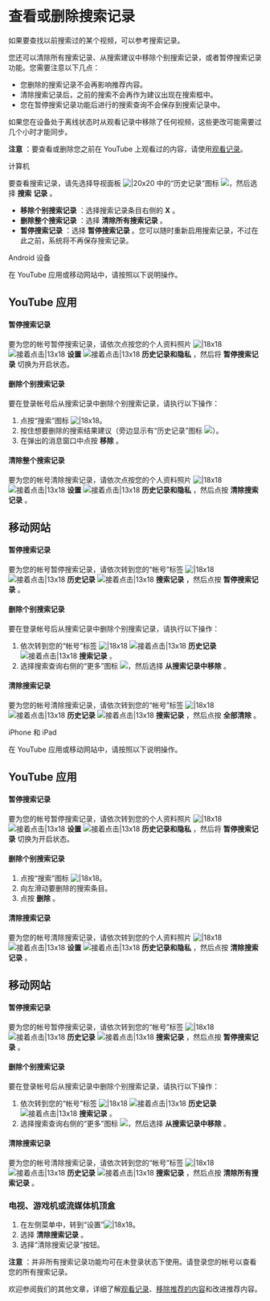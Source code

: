 # 查看或删除搜索记录

如果要查找以前搜索过的某个视频，可以参考搜索记录。

您还可以清除所有搜索记录、从搜索建议中移除个别搜索记录，或者暂停搜索记录功能。您需要注意以下几点：

* 您删除的搜索记录不会再影响推荐内容。
* 清除搜索记录后，之前的搜索不会再作为建议出现在搜索框中。
* 您在暂停搜索记录功能后进行的搜索查询不会保存到搜索记录中。

如果您在设备处于离线状态时从观看记录中移除了任何视频，这些更改可能需要过几个小时才能同步。

**注意** ：要查看或删除您之前在 YouTube 上观看过的内容，请使用[观看记录](https://support.google.com/youtube/answer/95725)。

计算机 

要查看搜索记录，请先选择导视面板 ![|20x20](https://lh3.googleusercontent.com/-l4mGLaJDIfuYjE1y_12moE5OdJXOKffXVAJwKpPG4u_4kFa59AKJxkUrqCb=w20-h20) 中的“历史记录”图标 ![](https://storage.googleapis.com/support-kms-prod/188B4853F1D8006625CC0B2DBEFB4BA366E0)，然后选择 **搜索** **记录** 。

* **移除个别搜索记录** ：选择搜索记录条目右侧的  **X** 。
* **删除整个搜索记录** ：选择 **清除所有搜索记录** 。
* **暂停搜索记录** ：选择 **暂停搜索记录** 。您可以随时重新启用搜索记录，不过在此之前，系统将不再保存搜索记录。


Android 设备


在 YouTube 应用或移动网站中，请按照以下说明操作。

## YouTube 应用

#### 暂停搜索记录

要为您的帐号暂停搜索记录，请依次点按您的个人资料照片 ![|18x18](https://lh3.googleusercontent.com/NB5qyD2bwPLSxRz3L4RkFWHtTntWnKPJ5-jUmi5tToCc3-230ToGVw1WbpGWolgh2eT4=w18-h18) ![接着点击|13x18](https://lh3.googleusercontent.com/SaY5lqCwN7kppnS546l9ys-E2sZftTTIHjBrdV-WsGPIhGjaxcEXjfgdIfW_UNG7Sw0=w13-h18 "接着点击")  **设置**  ![接着点击|13x18](https://lh3.googleusercontent.com/SaY5lqCwN7kppnS546l9ys-E2sZftTTIHjBrdV-WsGPIhGjaxcEXjfgdIfW_UNG7Sw0=w13-h18 "接着点击")  **历史记录和隐私** ，然后将 **暂停搜索记录** 切换为开启状态。

#### 删除个别搜索记录

要在登录帐号后从搜索记录中删除个别搜索记录，请执行以下操作：

1. 点按“搜索”图标 ![|18x18](https://lh3.googleusercontent.com/cU5Xm47Q-Wcwpios5f65LP2UtsKeBfNPS75EGz9pdcKl4XOeXtTTeaTb9dKTvAM=w18-h18)。
2. 按住想要删除的搜索结果建议（旁边显示有“历史记录”图标 ![](https://storage.googleapis.com/support-kms-prod/188B4853F1D8006625CC0B2DBEFB4BA366E0)）。
3. 在弹出的消息窗口中点按 **移除** 。

#### 清除整个搜索记录

要为您的帐号清除搜索记录，请依次点按您的个人资料照片 ![|18x18](https://lh3.googleusercontent.com/NB5qyD2bwPLSxRz3L4RkFWHtTntWnKPJ5-jUmi5tToCc3-230ToGVw1WbpGWolgh2eT4=w18-h18) ![接着点击|13x18](https://lh3.googleusercontent.com/SaY5lqCwN7kppnS546l9ys-E2sZftTTIHjBrdV-WsGPIhGjaxcEXjfgdIfW_UNG7Sw0=w13-h18 "接着点击")  **设置**  ![接着点击|13x18](https://lh3.googleusercontent.com/SaY5lqCwN7kppnS546l9ys-E2sZftTTIHjBrdV-WsGPIhGjaxcEXjfgdIfW_UNG7Sw0=w13-h18 "接着点击")  **历史记录和隐私** ，然后点按 **清除搜索记录** 。

## 移动网站

#### 暂停搜索记录

要为您的帐号暂停搜索记录，请依次转到您的“帐号”标签 ![|18x18](https://storage.googleapis.com/support-kms-prod/ZVowuMCpDi44bE6SDD4UqAvI16wdTlkSi2WX) ![接着点击|13x18](https://lh3.googleusercontent.com/SaY5lqCwN7kppnS546l9ys-E2sZftTTIHjBrdV-WsGPIhGjaxcEXjfgdIfW_UNG7Sw0=w13-h18 "接着点击")  **历史记录**  ![接着点击|13x18](https://lh3.googleusercontent.com/SaY5lqCwN7kppnS546l9ys-E2sZftTTIHjBrdV-WsGPIhGjaxcEXjfgdIfW_UNG7Sw0=w13-h18 "接着点击")  **搜索记录** ，然后点按 **暂停搜索记录** 。

#### 删除个别搜索记录

要在登录帐号后从搜索记录中删除个别搜索记录，请执行以下操作：

1. 依次转到您的“帐号”标签 ![|18x18](https://storage.googleapis.com/support-kms-prod/ZVowuMCpDi44bE6SDD4UqAvI16wdTlkSi2WX) ![接着点击|13x18](https://lh3.googleusercontent.com/SaY5lqCwN7kppnS546l9ys-E2sZftTTIHjBrdV-WsGPIhGjaxcEXjfgdIfW_UNG7Sw0=w13-h18 "接着点击")  **历史记录**  ![接着点击|13x18](https://lh3.googleusercontent.com/SaY5lqCwN7kppnS546l9ys-E2sZftTTIHjBrdV-WsGPIhGjaxcEXjfgdIfW_UNG7Sw0=w13-h18 "接着点击")  **搜索记录** 。
2. 选择搜索查询右侧的“更多”图标 ![](https://lh3.googleusercontent.com/e76r_RF5u4d8F2EpJfsc7taQT9fr9JvJ5yhNtWmVn-Pjr0e8Xif4LxE7mKTJuw=w18)，然后选择 **从搜索记录中移除** 。

#### 清除搜索记录

要为您的帐号清除搜索记录，请依次转到您的“帐号”标签 ![|18x18](https://storage.googleapis.com/support-kms-prod/ZVowuMCpDi44bE6SDD4UqAvI16wdTlkSi2WX) ![接着点击|13x18](https://lh3.googleusercontent.com/SaY5lqCwN7kppnS546l9ys-E2sZftTTIHjBrdV-WsGPIhGjaxcEXjfgdIfW_UNG7Sw0=w13-h18 "接着点击")  **历史记录**  ![接着点击|13x18](https://lh3.googleusercontent.com/SaY5lqCwN7kppnS546l9ys-E2sZftTTIHjBrdV-WsGPIhGjaxcEXjfgdIfW_UNG7Sw0=w13-h18 "接着点击")  **搜索记录** ，然后点按 **全部清除** 。





iPhone 和 iPad





在 YouTube 应用或移动网站中，请按照以下说明操作。

## YouTube 应用

#### 暂停搜索记录

要为您的帐号暂停搜索记录，请依次转到您的个人资料照片 ![|18x18](https://lh3.googleusercontent.com/NB5qyD2bwPLSxRz3L4RkFWHtTntWnKPJ5-jUmi5tToCc3-230ToGVw1WbpGWolgh2eT4=w18-h18) ![接着点击|13x18](https://lh3.googleusercontent.com/SaY5lqCwN7kppnS546l9ys-E2sZftTTIHjBrdV-WsGPIhGjaxcEXjfgdIfW_UNG7Sw0=w13-h18 "接着点击")  **设置**  ![接着点击|13x18](https://lh3.googleusercontent.com/SaY5lqCwN7kppnS546l9ys-E2sZftTTIHjBrdV-WsGPIhGjaxcEXjfgdIfW_UNG7Sw0=w13-h18 "接着点击")  **历史记录和隐私** ，然后将 **暂停搜索记录** 切换为开启状态。

#### 删除个别搜索记录

1. 点按“搜索”图标 ![|18x18](https://lh3.googleusercontent.com/cU5Xm47Q-Wcwpios5f65LP2UtsKeBfNPS75EGz9pdcKl4XOeXtTTeaTb9dKTvAM=w18-h18)。
2. 向左滑动要删除的搜索条目。
3. 点按 **删除** 。

#### 清除搜索记录

要为您的帐号清除搜索记录，请依次转到您的个人资料照片 ![|18x18](https://lh3.googleusercontent.com/NB5qyD2bwPLSxRz3L4RkFWHtTntWnKPJ5-jUmi5tToCc3-230ToGVw1WbpGWolgh2eT4=w18-h18) ![接着点击|13x18](https://lh3.googleusercontent.com/SaY5lqCwN7kppnS546l9ys-E2sZftTTIHjBrdV-WsGPIhGjaxcEXjfgdIfW_UNG7Sw0=w13-h18 "接着点击")  **设置**  ![接着点击|13x18](https://lh3.googleusercontent.com/SaY5lqCwN7kppnS546l9ys-E2sZftTTIHjBrdV-WsGPIhGjaxcEXjfgdIfW_UNG7Sw0=w13-h18 "接着点击")  **历史记录和隐私** ，然后点按 **清除搜索记录** 。

## 移动网站

#### 暂停搜索记录

要为您的帐号暂停搜索记录，请依次转到您的“帐号”标签 ![|18x18](https://storage.googleapis.com/support-kms-prod/ZVowuMCpDi44bE6SDD4UqAvI16wdTlkSi2WX) ![接着点击|13x18](https://lh3.googleusercontent.com/SaY5lqCwN7kppnS546l9ys-E2sZftTTIHjBrdV-WsGPIhGjaxcEXjfgdIfW_UNG7Sw0=w13-h18 "接着点击")  **历史记录**  ![接着点击|13x18](https://lh3.googleusercontent.com/SaY5lqCwN7kppnS546l9ys-E2sZftTTIHjBrdV-WsGPIhGjaxcEXjfgdIfW_UNG7Sw0=w13-h18 "接着点击")  **搜索记录** ，然后点按 **暂停搜索记录** 。

#### 删除个别搜索记录

要在登录帐号后从搜索记录中删除个别搜索记录，请执行以下操作：

1. 依次转到您的“帐号”标签 ![|18x18](https://storage.googleapis.com/support-kms-prod/ZVowuMCpDi44bE6SDD4UqAvI16wdTlkSi2WX) ![接着点击|13x18](https://lh3.googleusercontent.com/SaY5lqCwN7kppnS546l9ys-E2sZftTTIHjBrdV-WsGPIhGjaxcEXjfgdIfW_UNG7Sw0=w13-h18 "接着点击")  **历史记录**  ![接着点击|13x18](https://lh3.googleusercontent.com/SaY5lqCwN7kppnS546l9ys-E2sZftTTIHjBrdV-WsGPIhGjaxcEXjfgdIfW_UNG7Sw0=w13-h18 "接着点击")  **搜索记录** 。
2. 选择搜索查询右侧的“更多”图标 ![](https://lh3.googleusercontent.com/e76r_RF5u4d8F2EpJfsc7taQT9fr9JvJ5yhNtWmVn-Pjr0e8Xif4LxE7mKTJuw=w18)，然后选择 **从搜索记录中移除** 。

#### 清除搜索记录

要为您的帐号清除搜索记录，请依次转到您的“帐号”标签 ![|18x18](https://storage.googleapis.com/support-kms-prod/ZVowuMCpDi44bE6SDD4UqAvI16wdTlkSi2WX) ![接着点击|13x18](https://lh3.googleusercontent.com/SaY5lqCwN7kppnS546l9ys-E2sZftTTIHjBrdV-WsGPIhGjaxcEXjfgdIfW_UNG7Sw0=w13-h18 "接着点击")  **历史记录**  ![接着点击|13x18](https://lh3.googleusercontent.com/SaY5lqCwN7kppnS546l9ys-E2sZftTTIHjBrdV-WsGPIhGjaxcEXjfgdIfW_UNG7Sw0=w13-h18 "接着点击")  **搜索记录** ，然后点按 **清除所有搜索记录** 。







### 电视、游戏机或流媒体机顶盒

1. 在左侧菜单中，转到“设置”![|18x18](https://lh3.googleusercontent.com/cU5Xm47Q-Wcwpios5f65LP2UtsKeBfNPS75EGz9pdcKl4XOeXtTTeaTb9dKTvAM=w18-h18)。
2. 选择 **清除搜索记录** 。
3. 选择“清除搜索记录”按钮。

**注意** ：并非所有搜索记录功能均可在未登录状态下使用。请登录您的帐号以查看您的所有搜索记录。

欢迎参阅我们的其他文章，详细了解[观看记录](https://support.google.com/youtube/answer/95725)、[移除推荐的内容](https://support.google.com/youtube/answer/6125535)和改进推荐内容。
